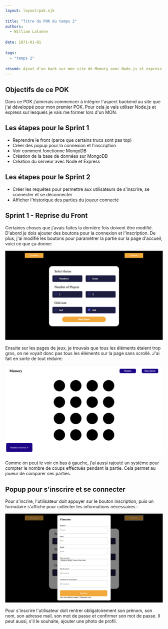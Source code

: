 ```yaml
---
layout: layout/pok.njk

title: "Titre du POK du temps 2"
authors:
  - William Lalanne

date: 1971-01-01

tags: 
  - "temps 2"

résumé: Ajout d'un back sur mon site de Memory avec Node.js et express.
---
```


## Objectifs de ce POK
Dans ce POK j'aimerais commencer à intégrer l'aspect backend au site que j'ai développé pour mon premier POK. Pour cela je vais utiliser Node.js et express sur lesquels je vais me former lors d'un MON. 

## Les étapes pour le Sprint 1
- Reprendre le front (parce que certains trucs sont pas top)
- Créer des popup pour la connexion et l'inscription
- Voir comment fonctionne MongoDB
- Création de la base de données sur MongoDB
- Création du serveur avec Node et Express

## Les étapes pour le Sprint 2
- Créer les requêtes pour permettre aux utilisateurs de s'inscrire, se connecter et se déconnecter
- Afficher l'historique des parties du joueur connecté 


## Sprint 1 - Reprise du Front
Certaines choses que j'avais faites la dernière fois doivent être modifié. D'abord je dois ajouter des boutons pour la connexion et l'inscription. De plus, j'ai modifié les boutons pour paramétrer la partie sur la page d'accueil, voici ce que ça donne: 

![Page accueil modifié](Page_Accueil.png)

Ensuite sur les pages de jeux, je trouvais que tous les éléments étaient trop gros, on ne voyait donc pas tous les éléments sur la page sans scrollé. J'ai fait en sorte de tout réduire:

![Page de jeu](Page_Jeu.png)

Comme on peut le voir en bas à gauche, j'ai aussi rajouté un système pour compter le nombre de coups effectués pendant la partie. Cela permet au joueur de comparer ses parties. 

## Popup pour s'inscrire et se connecter

Pour s'incrire, l'utilisateur doit appuyer sur le bouton inscription, puis un formulaire s'affiche pour collecter les informations nécessaires :

![Inscription](Inscription.png)

Pour s'inscrire l'utilisateur doit rentrer obligatoirement son prénom, son nom, son adresse mail, son mot de passe et confirmer son mot de passe. Il peut aussi, s'il le souhaite, ajouter une photo de profil. 



